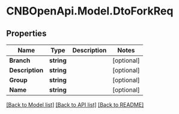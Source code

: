 # CNBOpenApi.Model.DtoForkReq

## Properties

Name | Type | Description | Notes
------------ | ------------- | ------------- | -------------
**Branch** | **string** |  | [optional] 
**Description** | **string** |  | [optional] 
**Group** | **string** |  | [optional] 
**Name** | **string** |  | [optional] 

[[Back to Model list]](../../README.md#documentation-for-models) [[Back to API list]](../../README.md#documentation-for-api-endpoints) [[Back to README]](../../README.md)

